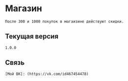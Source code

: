 # Магазин

    После 300 и 1000 покупок в магаизине действуют скидки.

## Текущая версия

    1.0.0

## Связь

    [Мой ВК]: (https://vk.com/id467454478)

